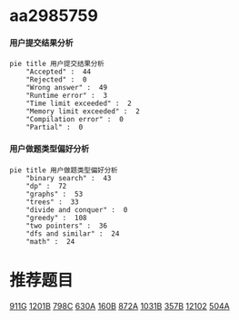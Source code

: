 # aa2985759

<!-- tabs:start -->



#### **用户提交结果分析**

```mermaid
pie title 用户提交结果分析
    "Accepted" :  44
    "Rejected" :  0
    "Wrong answer" :  49
    "Runtime error" :  3
    "Time limit exceeded" :  2
    "Memory limit exceeded" :  2
    "Compilation error" :  0
    "Partial" :  0
```

#### **用户做题类型偏好分析**

```mermaid
pie title 用户做题类型偏好分析
    "binary search" :  43
    "dp" :  72
    "graphs" :  53
    "trees" :  33
    "divide and conquer" :  0
    "greedy" :  108
    "two pointers" :  36
    "dfs and similar" :  24
    "math" :  24
```



<!-- tabs:end -->
# 推荐题目
[911G](https://codeforces.com/contest/911/problem/G)
[1201B](https://codeforces.com/contest/1201/problem/B)
[798C](https://codeforces.com/contest/798/problem/C)
[630A](https://codeforces.com/contest/630/problem/A)
[160B](https://codeforces.com/contest/160/problem/B)
[872A](https://codeforces.com/contest/872/problem/A)
[1031B](https://codeforces.com/contest/1031/problem/B)
[357B](https://codeforces.com/contest/357/problem/B)
[12102](https://codeforces.com/contest/1210/problem/2)
[504A](https://codeforces.com/contest/504/problem/A)
